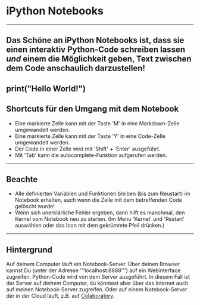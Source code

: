 # iPython Notebooks
---
Das Schöne an iPython Notebooks ist, dass sie einen interaktiv Python-Code schreiben lassen *und* einem die Möglichkeit geben, Text zwischen dem Code anschaulich darzustellen!
---
print("Hello World!")
---
## Shortcuts für den Umgang mit dem Notebook 
- Eine markierte Zelle kann mit der Taste 'M' in eine Markdown-Zelle umgewandelt werden. 
- Eine markierte Zelle kann mit der Taste 'Y' in eine Code-Zelle umgewandelt werden. 
- Der Code in einer Zelle wird mit 'Shift' + 'Enter' ausgeführt. 
- Mit 'Tab' kann die autocomplete-Funktion aufgerufen werden. 
---
## Beachte 
- Alle definierten Variablen und Funktionen bleiben (bis zum Neustart) im Notebook erhalten, auch wenn die Zelle mit dem betreffenden Code gelöscht wurde!
- Wenn sich unerklärliche Fehler ergeben, dann hilft es manchmal, den Kernel vom Notebook neu zu starten. (Im Menu 'Kernel' und 'Restart' auswählen oder das Icon mit dem gekrümmte Pfeil drücken.)
---
## Hintergrund 
Auf deinem Computer läuft ein Notebook-Server. Über deinen Browser kannst Du (unter der Adresse '''localhost:8888''') auf ein Webinterface zugreifen. Python-Code wird von dem Server ausgeführt. In diesem Fall ist der Server auf *deinem* Computer, du könntest aber über das Internet auch auf meinen Notebook-Server zugreifen. Oder auf einem Notebook-Server der in der Cloud läuft, z.B. auf [Colaboratory](https://colab.research.google.com/notebooks/welcome.ipynb).
